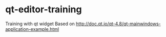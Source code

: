 # qt-editor-training
Training with qt widget
Based on http://doc.qt.io/qt-4.8/qt-mainwindows-application-example.html

